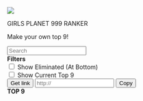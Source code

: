 <html>
<head>
  <!-- Global site tag (gtag.js) - Google Analytics -->
  <script async src="https://www.googletagmanager.com/gtag/js?id=UA-122340888-1"></script>
  <script>
    window.dataLayer = window.dataLayer || [];
    function gtag(){dataLayer.push(arguments);}
    gtag('js', new Date());

    gtag('config', 'UA-122340888-1');
  </script>

  <meta charset="utf-8" />
  <meta http-equiv="X-UA-Compatible" content="IE=edge">
  <title>Girls Planet 999 Ranker</title>
  <!-- <meta name="viewport" content="width=device-width, initial-scale=1"> -->
  <meta name="viewport" content="initial-scale = 2.0, maximum-scale=1.0" />
  <link rel="icon" type="image/png" href="/imageedit_1_3732634686.png">
  <link rel="stylesheet" type="text/css" media="screen" href="styles.css" />
  <link href="//db.onlinewebfonts.com/c/50cd2aad9c8f35800bb6beac3ad42f16?family=Azonix" rel="stylesheet">
</head>
<body>
  <div id="top-banner">
    <img id="banner-image" src="assets/imageedit_1_3732634686.png"/>
    <p id="banner-title">GIRLS PLANET 999 RANKER</p>
    <p id="banner-subtitle">Make your own top 9!</p>
  </div>
  <div class="flex-container padded-box">
    <div>
      <div id="tooltip-container">
        <!-- add tool tip faq stuff here -->
      </div>
      <div id="table">
        <div id="table__filter-container">
          <input id="table__filter-input" oninput="filterTrainees(event)" type="text" placeholder="Search"/>
        </div>
        <div id="table__entry-container">
          <!-- <div class="table__entry">
            <div class="table__entry-icon">
              <img class="table__entry-img" src="assets/trainees/LeeGaeun.jpg" />
              <div class="table__entry-icon-border a-rank-border"></div>
              <img class="table__entry-check" src="assets/check.png"/>
            </div>
            <div class="table__entry-text">
              <strong><span class="name">Lee Gaeun</span></strong>
              <span class="hangul">(이가은)</span>
              <span class="company">PLEDIS ENTERTAINMENT</span>
            </div>
          </div> -->
        </div>
      </div>
      <div id="filters-container">
        <div id="filters-header"><strong>Filters</strong></div>
        <div>
          <input type="checkbox" name="show-eliminated" id="show-eliminated" onclick="showEliminatedClick(event)"/>
          <label class="checkbox-label" for="show-eliminated">Show Eliminated (At Bottom)</label>
        </div>
        <div>
          <input type="checkbox" name="show-top9" id="show-top9" onclick="showTop9Click(event)"/>
          <label class="checkbox-label" for="show-top9">Show Current Top 9</label>
        </div>
      </div>
      <div id="sharelink-container">
        <!-- button -->
        <input type="button" id="getlink-button" value="Get link" onclick="generateShareLink()"/>
        <!-- text box -->
        <input type="text" placeholder="http://" id="getlink-textbox" readonly/>
        <!-- button in text box -->
        <input type="button" id="copylink-button" value="Copy" onclick="copyLink()"/>
      </div>
    </div>
    <div id="ranking__pyramid">
      <div id="ranking__title"><strong>TOP 9</strong></div>
      <div class="ranking__row">
        <!-- <div class="ranking__entry">
          <div class="ranking__entry-icon">
            <img class="ranking__entry-img" src="assets/trainees/LeeGaeun.jpg" />
            <div class="ranking__entry-icon-border a-rank-border"></div>
            <div class="ranking__entry-icon-badge">1</div>
          </div>
          <div class="ranking__row-text">
            <div class="name"><strong>Lee Gaeun</strong></div>
            <div class="company">PLEDIS ENT.</div>
          </div>
        </div> -->
      </div>
      <div class="ranking__row"></div>
      <div class="ranking__row"></div>
    </div>
  </div>

  <!-- Load in script files -->
  <script src="scripts/csv.js"></script>
  <script src="scripts/dragula.min.js"></script>
  <script src="scripts/dragdrop.js"></script>
  <script src="scripts/traineesort.js"></script>
  <script src="scripts/main.js"></script>

</body>
</html>
